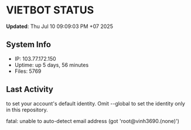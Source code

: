 # VIETBOT STATUS
**Updated**: Thu Jul 10 09:09:03 PM +07 2025

## System Info
- IP: 103.77.172.150
- Uptime: up 5 days, 56 minutes
- Files: 5769

## Last Activity

to set your account's default identity.
Omit --global to set the identity only in this repository.

fatal: unable to auto-detect email address (got 'root@vinh3690.(none)')
